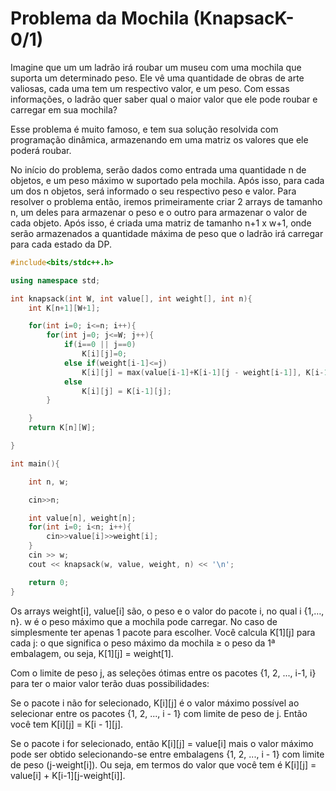 # Problema da Mochila (KnapsacK- 0/1)

Imagine que um um ladrão irá roubar um museu com uma mochila que suporta um determinado peso. Ele vê uma quantidade de obras de arte valiosas, cada uma tem um respectivo valor, e um peso. Com essas informações, o ladrão quer saber qual o maior valor que ele pode roubar e carregar em sua mochila?

Esse problema é muito famoso, e tem sua solução resolvida com programação dinâmica, armazenando em uma matriz os valores que ele poderá roubar.

No início do problema, serão dados como entrada uma quantidade n de objetos, e um peso máximo w suportado pela mochila. Após isso, para cada um dos n objetos, será informado o seu respectivo peso e valor. Para resolver o problema então, iremos primeiramente criar 2 arrays de tamanho n, um deles para armazenar o peso e o outro para armazenar o valor de cada objeto. Após isso, é criada uma matriz de tamanho n+1 x w+1, onde serão armazenados a quantidade máxima de peso que o ladrão irá carregar para cada estado da DP.

```cpp
#include<bits/stdc++.h>

using namespace std;

int knapsack(int W, int value[], int weight[], int n){
    int K[n+1][W+1];

    for(int i=0; i<=n; i++){
        for(int j=0; j<=W; j++){
            if(i==0 || j==0)
                K[i][j]=0;
            else if(weight[i-1]<=j)
                K[i][j] = max(value[i-1]+K[i-1][j - weight[i-1]], K[i-1][j]);
            else
                K[i][j] = K[i-1][j];
        }

    }
    return K[n][W];

}

int main(){

    int n, w;

    cin>>n;

    int value[n], weight[n];
    for(int i=0; i<n; i++){
        cin>>value[i]>>weight[i];
    }
    cin >> w;
    cout << knapsack(w, value, weight, n) << '\n';

	return 0;
}
```

Os arrays weight[i], value[i] são, o peso e o valor do pacote i, no qual i {1,…, n}. w é o peso máximo que a mochila pode carregar. No caso de simplesmente ter apenas 1 pacote para escolher. Você calcula K[1][j] para cada j: o que significa o peso máximo da mochila ≥ o peso da 1ª embalagem, ou seja, K[1][j] = weight[1].


Com o limite de peso j, as seleções ótimas entre os pacotes {1, 2, ..., i-1, i} para ter o maior valor terão duas possibilidades:

Se o pacote i não for selecionado, K[i][j] é o valor máximo possível ao selecionar entre os pacotes {1, 2, ..., i - 1} com limite de peso de j. Então você tem K[i][j] = K[i - 1][j]. 

Se o pacote i for selecionado, então K[i][j] = value[i] mais o valor máximo pode ser obtido selecionando-se entre embalagens {1, 2, ..., i - 1} com limite de peso (j-weight[i]). Ou seja, em termos do valor que você tem é K[i][j] = value[i] + K[i-1][j-weight[i]].